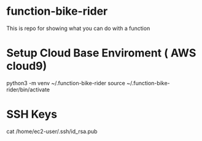 # function-bike-rider
This is repo for showing what you can do with a function


# Setup Cloud Base Enviroment ( AWS cloud9)
python3 -m venv ~/.function-bike-rider
source ~/.function-bike-rider/bin/activate


# SSH Keys
cat /home/ec2-user/.ssh/id_rsa.pub

